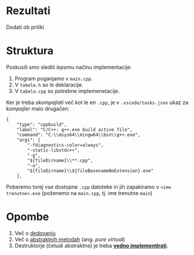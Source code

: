 # Rezultati

Dodati ob priliki

# Struktura

Poskusili smo slediti _lepemu_ načinu implementacije:

1. Program poganjamo v `main.cpp`.
2. V `tabele.h` so le deklaracije.
3. V `tabele.cpp` so potrebne implemenetacije.

Ker je treba _skompajlati_ več kot le en `.cpp`, je v `.vscode/tasks.json` ukaz za _kompajler_ malo drugačen:

```
{
    "type": "cppbuild",
    "label": "C/C++: g++.exe build active file",
    "command": "C:\\msys64\\mingw64\\bin\\g++.exe",
    "args": [
        "-fdiagnostics-color=always",
        "-static-libstdc++",
        "-g",
        "${fileDirname}\\**.cpp",
        "-o",
        "${fileDirname}\\${fileBasenameNoExtension}.exe"
    ],
```

Poberemo torej vse dostopne `.cpp` datoteke in jih zapakiramo v `<ime trenutne>.exe` (poženemo na `main.cpp`, tj. ime trenutne `main`)


# Opombe

1. Več o [dedovanju](https://www.geeksforgeeks.org/inheritance-in-c/)
2. Več o [abstraktnih metodah](https://www.geeksforgeeks.org/pure-virtual-functions-and-abstract-classes/) (ang. _pure virtual_) 
3. Destruktorje (četudi abstraktne) je treba [**vedno implementirati**](https://stackoverflow.com/a/12574407/2281318).
